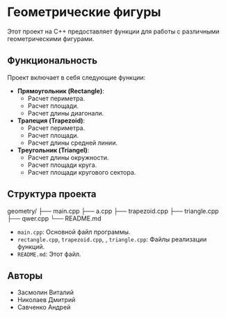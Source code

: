 # Геометрические фигуры

Этот проект на C++ предоставляет функции для работы с различными геометрическими фигурами.

## Функциональность

Проект включает в себя следующие функции:

* **Прямоугольник (Rectangle)**:
    * Расчет периметра.
    * Расчет площади.
    * Расчет длины диагонали.
* **Трапеция (Trapezoid)**:
    * Расчет периметра.
    * Расчет площади.
    * Расчет длины средней линии.
* **Треугольник (Triangel)**:
    * Расчет длины окружности.
    * Расчет площади круга.
    * Расчет площади кругового сектора.


## Структура проекта

geometry/
├── main.cpp
├── a.cpp
├── trapezoid.cpp
├── triangle.cpp
├── qwer.cpp
└── README.md


* `main.cpp`: Основной файл программы.
* `rectangle.cpp`, `trapezoid.cpp`, , `triangle.cpp`: Файлы реализации функций.
* `README.md`: Этот файл.

## Авторы

* Засмолин Виталий
* Николаев Дмитрий
* Савченко Андрей
